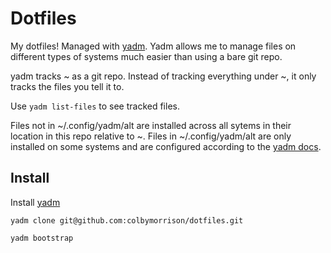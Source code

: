# Dotfiles

My dotfiles! Managed with [yadm](https://yadm.io/). Yadm allows me to manage files on different types of systems much easier than using a bare git repo.

yadm tracks ~ as a git repo. Instead of tracking everything under ~, it only tracks
the files you tell it to.

Use `yadm list-files` to see tracked files.

Files not in ~/.config/yadm/alt are installed across all sytems in their location in this repo relative to ~. Files in ~/.config/yadm/alt are only installed on some systems and are configured according to the [yadm docs](https://yadm.io/docs/alternates#). 

## Install
Install [yadm](https://yadm.io/docs/install)

`yadm clone git@github.com:colbymorrison/dotfiles.git`

`yadm bootstrap`
